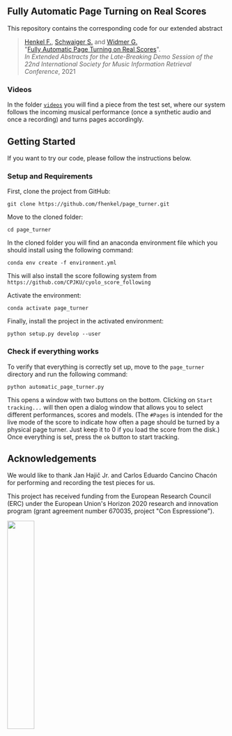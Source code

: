 ## Fully Automatic Page Turning on Real Scores

This repository contains the corresponding code for our extended abstract

>[Henkel F.](https://www.jku.at/en/institute-of-computational-perception/about-us/people/florian-henkel/),
>[Schwaiger S.](https://github.com/stephaniehenkel)  and 
>[Widmer G.](https://www.jku.at/en/institute-of-computational-perception/about-us/people/gerhard-widmer/) <br>
"[Fully Automatic Page Turning on Real Scores](https://arxiv.org/pdf/2111.06643.pdf)".<br>
*In Extended Abstracts for the Late-Breaking Demo Session of the 22nd International Society for Music Information Retrieval Conference*, 2021

### Videos
In the folder [`videos`](https://github.com/fhenkel/page_turner/tree/master/videos) 
you will find a piece from the test set, where our system follows the incoming musical performance
(once a synthetic audio and once a recording) and turns pages accordingly.

## Getting Started
If you want to try our code, please follow the instructions below.

### Setup and Requirements

First, clone the project from GitHub:

`git clone https://github.com/fhenkel/page_turner.git`

Move to the cloned folder:

`cd page_turner`

In the cloned folder you will find an anaconda environment file which you should install using the following command:

`conda env create -f environment.yml`

This will also install the score following system from `https://github.com/CPJKU/cyolo_score_following`

Activate the environment:

`conda activate page_turner`

Finally, install the project in the activated environment:

`python setup.py develop --user`

### Check if everything works

To verify that everything is correctly set up, move to the `page_turner` directory and run the following command:

 ```python automatic_page_turner.py```
 
This opens a window with two buttons on the bottom. 
Clicking on `Start tracking...` will then open a dialog window that allows 
you to select different performances, scores and models. 
(The `#Pages` is intended for the live mode of the score to indicate 
how often a page should be turned by a physical page turner. 
Just keep it to 0 if you load the score from the disk.) 
Once everything is set, press the `ok` button to start tracking.


 ## Acknowledgements

We would like to thank Jan Hajič Jr. and 
Carlos Eduardo Cancino Chacón for performing and recording the test pieces for us.

This project has received funding from the European Research Council (ERC) 
under the European Union's Horizon 2020 research and innovation program
(grant agreement number 670035, project "Con Espressione"). 

<img src="https://erc.europa.eu/sites/default/files/LOGO_ERC-FLAG_EU_.jpg" width="35%" height="35%">
